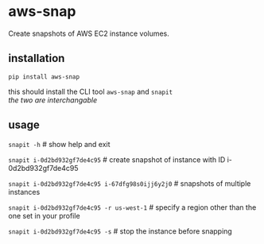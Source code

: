 # aws-snap   
   
Create snapshots of AWS EC2 instance volumes.   
   
## installation   
   
`pip install aws-snap`   
   
this should install the CLI tool `aws-snap` and `snapit`   
_the two are interchangable_   
   
## usage   
   
`snapit -h` # show help and exit   
   
`snapit i-0d2bd932gf7de4c95` # create snapshot of instance with ID i-0d2bd932gf7de4c95   
   
`snapit i-0d2bd932gf7de4c95 i-67dfg98s0ijj6y2j0` # snapshots of multiple instances   
   
`snapit i-0d2bd932gf7de4c95 -r us-west-1` # specify a region other than the one set in your profile   
   
`snapit i-0d2bd932gf7de4c95 -s` # stop the instance before snapping   
   
